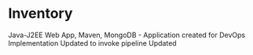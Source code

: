 # Inventory
 Java-J2EE Web App, Maven, MongoDB - Application created for DevOps Implementation
 Updated to invoke pipeline
 Updated


